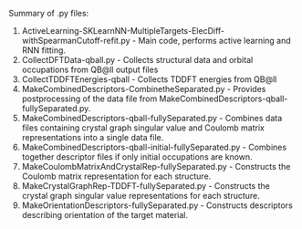 Summary of .py files:

1. ActiveLearning-SKLearnNN-MultipleTargets-ElecDiff-withSpearmanCutoff-refit.py - Main code, performs active learning and RNN fitting.
2. CollectDFTData-qball.py - Collects structural data and orbital occupations from QB@ll output files
3. CollectTDDFTEnergies-qball -  Collects TDDFT energies from QB@ll
4. MakeCombinedDescriptors-CombinetheSeparated.py - Provides postprocessing of the data file from MakeCombinedDescriptors-qball-fullySeparated.py.
5. MakeCombinedDescriptors-qball-fullySeparated.py - Combines data files containing crystal graph singular value and Coulomb matrix representations into a single data file.
6. MakeCombinedDescriptors-qball-initial-fullySeparated.py - Combines together descriptor files if only initial occupations are known.
7. MakeCoulombMatrixAndCrystalRep-fullySeparated.py - Constructs the Coulomb matrix representation for each structure.
8. MakeCrystalGraphRep-TDDFT-fullySeparated.py - Constructs the crystal graph singular value representations for each structure.
9. MakeOrientationDescriptors-fullySeparated.py - Constructs descriptors describing orientation of the target material.
